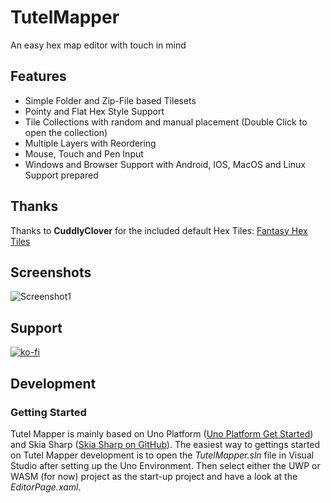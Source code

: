 # TutelMapper
An easy hex map editor with touch in mind

## Features
* Simple Folder and Zip-File based Tilesets
* Pointy and Flat Hex Style Support
* Tile Collections with random and manual placement (Double Click to open the collection)
* Multiple Layers with Reordering
* Mouse, Touch and Pen Input
* Windows and Browser Support with Android, IOS, MacOS and Linux Support prepared

## Thanks
Thanks to __CuddlyClover__ for the included default Hex Tiles: [Fantasy Hex Tiles](https://cuddlyclover.itch.io/fantasy-hex-tiles)

## Screenshots
![Screenshot1](/screenshots/Screenshot-2022-03-16-134421.png)

## Support
[![ko-fi](https://ko-fi.com/img/githubbutton_sm.svg)](https://ko-fi.com/S6S5BMV84)

## Development
### Getting Started
Tutel Mapper is mainly based on Uno Platform ([Uno Platform Get Started](https://platform.uno/docs/articles/get-started.html)) and Skia Sharp ([Skia Sharp on GitHub](https://github.com/mono/SkiaSharp)).
The easiest way to gettings started on Tutel Mapper development is to open the _TutelMapper.sln_ file in Visual Studio after setting up the Uno Environment. Then select either the UWP or WASM (for now) project as the start-up project and have a look at the _EditorPage.xaml_.
